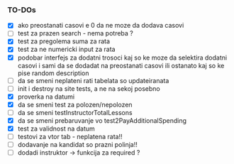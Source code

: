 ### TO-DOs

- [x] ako preostanati casovi e 0 da ne moze da dodava casovi
- [ ] test za prazen search - nema potreba ? 
- [x] test za pregolema suma za rata
- [x] test za ne numericki input za rata
- [x] podobar interfejs za dodatni trosoci kaj so ke moze da selektira dodatni casovi i sami da se dodadat na preostanati casovi ili ostanato kaj so ke pise random description
- [ ] da se smeni neplateni rati tabelata so updateiranata
- [ ] init i destroy na site tests, a ne na sekoj posebno
- [x] proverka na datumi
- [x] da se smeni test za polozen/nepolozen
- [ ] da se smeni testInstructorTotalLessons 
- [x] da se smeni prebaruvanje vo test2PayAdditionalSpending
- [x] test za validnost na datum
- [ ] testovi za vtor tab - neplatena rata!! 
- [ ] dodavanje na kandidat so prazni polinja!!
- [ ] dodadi instruktor -> funkcija za required ? 